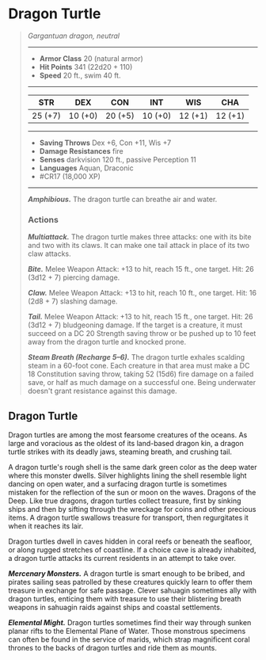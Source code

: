 # Dragon Turtle
>*Gargantuan dragon, neutral*
>___
>- **Armor Class** 20 (natural armor)
>- **Hit Points** 341 (22d20 + 110)
>- **Speed** 20 ft., swim 40 ft.
>___
>|STR|DEX|CON|INT|WIS|CHA|
>|:---:|:---:|:---:|:---:|:---:|:---:|
>|25 (+7)|10 (+0)|20 (+5)|10 (+0)|12 (+1)|12 (+1)|
>___
>- **Saving Throws** Dex +6, Con +11, Wis +7
>- **Damage Resistances** fire
>- **Senses** darkvision 120 ft., passive Perception 11
>- **Languages** Aquan, Draconic
>- #CR17 (18,000 XP)
>___
>***Amphibious.*** The dragon turtle can breathe air and water.  
>
>### Actions
>***Multiattack.*** The dragon turtle makes three attacks: one with its bite and two with its claws. It can make one tail attack in place of its two claw attacks.  
>
>***Bite.*** Melee Weapon Attack: +13 to hit, reach 15 ft., one target. Hit: 26 (3d12 + 7) piercing damage.  
>
>***Claw.*** Melee Weapon Attack: +13 to hit, reach 10 ft., one target. Hit: 16 (2d8 + 7) slashing damage.  
>
>***Tail.*** Melee Weapon Attack: +13 to hit, reach 15 ft., one target. Hit: 26 (3d12 + 7) bludgeoning damage. If the target is a creature, it must succeed on a DC 20 Strength saving throw or be pushed up to 10 feet away from the dragon turtle and knocked prone.  
>
>***Steam Breath (Recharge 5–6).*** The dragon turtle exhales scalding steam in a 60-foot cone. Each creature in that area must make a DC 18 Constitution saving throw, taking 52 (15d6) fire damage on a failed save, or half as much damage on a successful one. Being underwater doesn't grant resistance against this damage.

## Dragon Turtle

Dragon turtles are among the most fearsome creatures of the oceans. As large and voracious as the oldest of its land-based dragon kin, a dragon turtle strikes with its deadly jaws, steaming breath, and crushing tail.

A dragon turtle's rough shell is the same dark green color as the deep water where this monster dwells. Silver highlights lining the shell resemble light dancing on open water, and a surfacing dragon turtle is sometimes mistaken for the reflection of the sun or moon on the waves. Dragons of the Deep. Like true dragons, dragon turtles collect treasure, first by sinking ships and then by sifting through the wreckage for coins and other precious items. A dragon turtle swallows treasure for transport, then regurgitates it when it reaches its lair.

Dragon turtles dwell in caves hidden in coral reefs or beneath the seafloor, or along rugged stretches of coastline. If a choice cave is already inhabited, a dragon turtle attacks its current residents in an attempt to take over.

***Mercenary Monsters.*** A dragon turtle is smart enough to be bribed, and pirates sailing seas patrolled by these creatures quickly learn to offer them treasure in exchange for safe passage. Clever sahuagin sometimes ally with dragon turtles, enticing them with treasure to use their blistering breath weapons in sahuagin raids against ships and coastal settlements.

***Elemental Might.*** Dragon turtles sometimes find their way through sunken planar rifts to the Elemental Plane of Water. Those monstrous specimens can often be found in the service of marids, which strap magnificent coral thrones to the backs of dragon turtles and ride them as mounts.